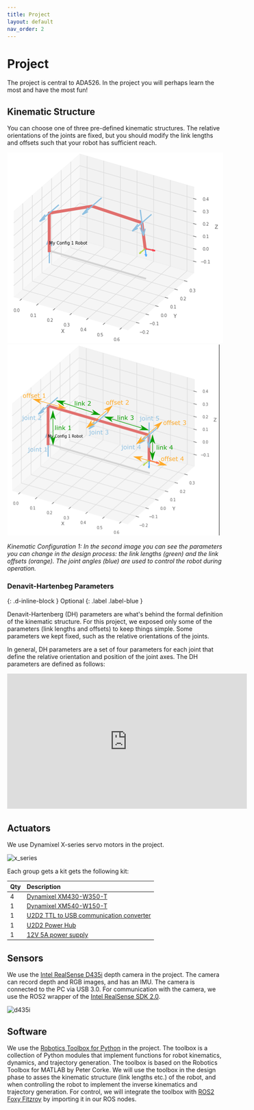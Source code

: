 ```yaml
---
title: Project
layout: default
nav_order: 2
---
```


# Project
The project is central to ADA526. In the project you will perhaps learn the most and have the most fun!


## Kinematic Structure
You can choose one of three pre-defined kinematic structures. The relative orientations of the joints are fixed, but you should modify the link lengths and offsets such that your robot has sufficient reach.

![config1](assets/images/config_1.png) ![config_1_param](assets/images/config_1_params_zero.png)

*Kinematic Configuration 1: In the second image you can see the parameters you can change in the design process: the link lengths (green) and the link offsets (orange). The joint angles (blue) are used to control the robot during operation.*

### Denavit-Hartenbeg Parameters
{: .d-inline-block }
Optional
{: .label .label-blue } 

Denavit-Hartenberg (DH) parameters are what's behind the formal definition of the kinematic structure. For this project, we exposed only some of the parameters (link lengths and offsets) to keep things simple. Some parameters we kept fixed, such as the relative orientations of the joints.

In general, DH parameters are a set of four parameters for each joint that define the relative orientation and position of the joint axes. The DH parameters are defined as follows: 
<iframe width="560" height="315" src="https://www.youtube.com/embed/rA9tm0gTln8" title="YouTube video player" frameborder="0" allow="accelerometer; autoplay; clipboard-write; encrypted-media; gyroscope; picture-in-picture; web-share" allowfullscreen></iframe>


## Actuators
We use Dynamixel X-series servo motors in the project.

![x_series](https://emanual.robotis.com/assets/images/dxl/x/x_series_product.png)

 Each group gets a kit gets the following kit:

| Qty | Description                               |    
| :-- | :---------------------------------------- | 
| 4   | [Dynamixel XM430-W350-T]                  |  
| 1   | [Dynamixel XM540-W150-T]                  |  
| 1   | [U2D2 TTL to USB communication converter] |  
| 1   | [U2D2 Power Hub]                          |
| 1   | [12V 5A power supply]                     |

[Dynamixel XM430-W350-T]: https://emanual.robotis.com/docs/en/dxl/x/xm430-w350/
[Dynamixel XM540-W150-T]: https://emanual.robotis.com/docs/en/dxl/x/xm540-w150/
[U2D2 TTL to USB communication converter]: https://emanual.robotis.com/docs/en/parts/interface/u2d2/
[U2D2 Power Hub]: https://emanual.robotis.com/docs/en/parts/interface/u2d2_power_hub/
[12V 5A power supply]: https://www.robotshop.com/en/12v-5a-power-supply.html


## Sensors
We use the [Intel RealSense D435i] depth camera in the project. The camera can record depth and RGB images, and has an IMU. The camera is connected to the PC via USB 3.0.
For communication with the camera, we use the ROS2 wrapper of the [Intel RealSense SDK 2.0].

![d435i](https://www.intelrealsense.com/wp-content/uploads/2020/05/depth-camera-d435_details.jpg)


[Intel RealSense D435i]: https://www.intelrealsense.com/depth-camera-d435i/
[Intel RealSense SDK 2.0]: https://dev.intelrealsense.com/docs/ros-wrapper


## Software
We use the [Robotics Toolbox for Python] in the project. The toolbox is a collection of Python modules that implement functions for robot kinematics, dynamics, and trajectory generation. The toolbox is based on the Robotics Toolbox for MATLAB by Peter Corke.
We will use the toolbox in the design phase to asses the kinematic structure (link lengths etc.) of the robot, and when controlling the robot to implement the inverse kinematics and trajectory generation.
For control, we will integrate the toolbox with [ROS2 Foxy Fitzroy] by importing it in our ROS nodes.

[Robotics Toolbox for Python]:https://petercorke.github.io/robotics-toolbox-python/index.html
[ROS2 Foxy Fitzroy]:https://docs.ros.org/en/foxy/Tutorials.html
